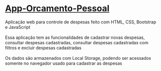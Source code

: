# [App-Orcamento-Pessoal](https://marcospaulo62.github.io/App-Orcamento-Pessoal/)


Aplicação web para controle de despesas feito com HTML, CSS, Bootstrap e JavaScript
<br>
<br>
Essa aplicação tem as funcionalidades de cadastrar novas despesas, consultar despesas cadastradas, consultar despesas cadastradas com filtros e excluir despesas cadastradas
<br>
<br>
Os dados são armazenados com Local Storage, podendo ser acessados somente no navegador usado para cadastrar as despesas
